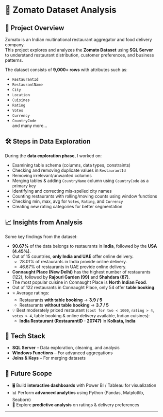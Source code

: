# 🍴 Zomato Dataset Analysis

## 📌 Project Overview
Zomato is an Indian multinational restaurant aggregator and food delivery company.  
This project explores and analyzes the **Zomato Dataset** using **SQL Server** to understand restaurant distribution, customer preferences, and business patterns.  

The dataset consists of **9,000+ rows** with attributes such as:  
- `RestaurantId`  
- `RestaurantName`  
- `City`  
- `Location`  
- `Cuisines`  
- `Rating`  
- `Votes`  
- `Currency`  
- `CountryCode`  
and many more...

## 🛠️ Steps in Data Exploration
During the **data exploration phase**, I worked on:  
- Examining table schema (columns, data types, constraints)  
- Checking and removing duplicate values in `RestaurantId`  
- Removing irrelevant/unwanted columns  
- Merging tables & adding `CountryName` column using `CountryCode` as a primary key  
- Identifying and correcting mis-spelled city names  
- Counting restaurants with rolling/moving counts using window functions  
- Checking min, max, avg for `Votes`, `Rating`, and `Currency`  
- Creating new rating categories for better segmentation  


## 📈 Insights from Analysis
Some key findings from the dataset:  

- **90.67%** of the data belongs to restaurants in **India**, followed by the **USA (4.45%)**.  
- Out of 15 countries, **only India and UAE** offer online delivery.  
  - 28.01% of restaurants in India provide online delivery.  
  - 46.67% of restaurants in UAE provide online delivery.  
- **Connaught Place (New Delhi)** has the highest number of restaurants (122), followed by **Rajouri Garden (99)** and **Shahdara (87)**.  
- The most popular cuisine in Connaught Place is **North Indian Food**.  
- Out of 122 restaurants in Connaught Place, only 54 offer **table booking**.  
- ⭐ Average ratings:  
  - Restaurants **with table booking** → **3.9 / 5**  
  - Restaurants **without table booking** → **3.7 / 5**  
- 💡 Best moderately priced restaurant (`cost for two < 1000`, `rating > 4`, `votes > 4`, table booking & online delivery available, Indian cuisines):  
  - **India Restaurant (RestaurantID - 20747)** in **Kolkata, India**  


## 🚀 Tech Stack
- **SQL Server** – Data exploration, cleaning, and analysis  
- **Windows Functions** – For advanced aggregations  
- **Joins & Keys** – For merging datasets  


## 📌 Future Scope
- 🖥️ Build **interactive dashboards** with Power BI / Tableau for visualization  
- 📊 Perform **advanced analytics** using Python (Pandas, Matplotlib, Seaborn)  
- 🔮 Explore **predictive analysis** on ratings & delivery preferences  

---
